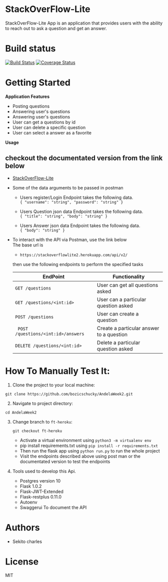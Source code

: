 
# StackOverFlow-Lite
StackOverFlow-Lite App is an application that provides users with the ability to reach out to ask a question and get an answer.

# Build status  
[![Build Status](https://travis-ci.org/bozicschucky/AndelaWeek2.svg?branch=ft-heroku)](https://travis-ci.org/bozicschucky/AndelaWeek2)
[![Coverage Status](https://coveralls.io/repos/github/bozicschucky/AndelaWeek2/badge.svg?branch=ft-heroku)](https://coveralls.io/github/bozicschucky/AndelaWeek2?branch=ft-heroku)

# Getting Started



**Application Features**

* Posting questions
* Answering user's questions
* Answering user's questions
* User can get a questions by id
* User can delete a specific question
* User can select a answer as a favorite


**Usage**
  ## checkout the documentated version from the link below
  * [StackOverFlow-Lite](https://stackoverflowlite2.herokuapp.com/)


* Some of the data arguments to be passed in postman
  * Users register/Login Endpoint takes the following data.  
  ` {
        "username": "string",
        "password": "string"
          }
    `    
   * Users Question json data Endpoint takes the following data.  
   `
   {
      "title": "string",
      "body": "string"
    }
    `

   * Users Answer json data Endpoint takes the following data.  
   `
   {
      "body": "string"
    }
    `


* To interact with the API via Postman, use the link below  
    The  base url is
    * ` https://stackoverflowlite2.herokuapp.com/api/v2/ `



    then use the following endpoints to perform the specified tasks

    EndPoint                            | Functionality
    ------------------------            | ----------------------
    `GET /questions `                     | User can get all questions asked
    `GET /questions/<int:id>  `               | User can a particular question asked
    `POST /questions            `         | User can create a question
    ` POST /questions/<int:id>/answers`        | Create a particular answer to a question
    ` DELETE /questions/<int:id>       `       | Delete a particular question asked

# How To Manually Test It:

  1. Clone the project to your local machine:

   `git clone https://github.com/bozicschucky/AndelaWeek2.git`

  2. Navigate to project directory:

   `cd AndelaWeek2`

  3. Change branch to `ft-heroku`:

     `git checkout ft-heroku`

      * Activate a virtual environment using `python3 -m virtualenv env`
      * pip install requirements.txt using `pip install -r requirements.txt`
      * Then run the flask app using `python run.py`   to run the whole project
      * Visit the endpoints described above using post man or the documentated version to test the endpoints


  4.  Tools used to develop this Api.  
        * Postgres version 10  
        * Flask 1.0.2  
        * Flask-JWT-Extended   
        * Flask-restplus 0.11.0  
        * Autoenv   
        * Swaggerui To document the API   





# Authors
 - Sekito charles

# License
MIT
